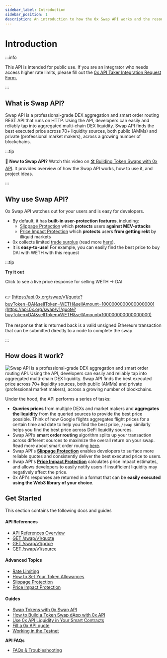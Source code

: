 ```yaml
---
sidebar_label: Introduction
sidebar_position: 1
description: An introduction to how the 0x Swap API works and the resources included this section
---
```


# Introduction

:::info

This API is intended for public use. If you are an integrator who needs access higher rate limits, please fill out the [0x API Taker Integration Request Form.](https://www.0x.org/#contact)

:::

## What is Swap API?

Swap API is a professional-grade DEX aggregation and smart order routing REST API that runs on HTTP. Using the API, developers can easily and reliably tap into aggregated multi-chain DEX liquidity. Swap API finds the best executed price across 70+ liquidity sources, both public (AMMs) and private (professional market makers), across a growing number of blockchains.

:::tip

📍 **New to Swap API?** Watch this video on [🛠 Building Token Swaps with 0x API](https://www.youtube.com/watch?v=APXjSGLaoRw\&list=PLXzKMXK2aHh5oYMSL2stEUhgzgdbb58uV\&index=16). It provides overview of how the Swap API works, how to use it, and project ideas.

:::

## Why use Swap API?

0x Swap API watches out for your users and is easy for developers. &#x20;

* By default, it has **built-in user-protection features**, including:
  * [Slippage Protection](https://docs.0x.org/0x-api-swap/advanced-topics/slippage-protection) which **protects** users **against MEV-attacks**
  * [Price Impact Protection](advanced-topics/price-impact-protection.md) which **protects** users **from getting rekt** by illiquid markets
* 0x collects limited [trade surplus](../developer-resources/faqs-and-troubleshooting.md) (read more [here](../developer-resources/faqs-and-troubleshooting.md#if-the-difference-between-the-quoted-price-and-the-executed-price-is-positive-what-happens-to-the-fu)).&#x20;
* It is **easy-to-use!** For example, you can easily find the best price to buy DAI with WETH with this request

:::tip

**Try it out** 

Click to see a live price response for selling WETH -> DAI
<br></br>

👉 [https://api.0x.org/swap/v1/quote?buyToken=DAI&sellToken=WETH&sellAmount=1000000000000000000](https://api.0x.org/swap/v1/quote?buyToken=DAI&sellToken=WETH&sellAmount=100000000000000000)
<br></br>
The response that is returned back is a valid unsigned Ethereum transaction that can be submitted directly to a node to complete the swap.


:::


## How does it work?


![Swap API is a professional-grade DEX aggregation and smart order routing API. Using the API, developers can easily and reliably tap into aggregated multi-chain DEX liquidity. Swap API finds the best executed price across 70+ liquidity sources, both public (AMMs) and private (professional market makers), across a growing number of blockchains.](/img/introduction/swap-api-diagram.png)

Under the hood, the API performs a series of tasks:

* **Queries prices** from multiple DEXs and market makers and **aggregates the liquidity** from the queried sources to provide the best price possible. Think of how Google flights aggregates  flight prices for a certain time and date to help you find the best price, `/swap` similarly helps you find the best price across DeFi liquidity sources.
* Swap API’s **smart order routing** algorithm splits up your transaction across different sources to maximize the overall return on your swap. Read more about smart order routing [here](https://medium.com/@merklejerk/0x-apis-smart-order-routing-7af0195515e5).
* Swap API's **[Slippage Protection](https://blog.0x.org/slippage-protection-for-0x-api/)** enables developers to surface more reliable quotes and consistently deliver the best executed price to users.
* Swap API's **[Price Impact Protection](https://blog.0x.org/0x-swap-api-price-impact-protection/)** calculates price impact estimates, and allows developers to easily notify users if insufficient liquidity may negatively affect the price.
* 0x API's responses are returned in a format that can be **easily executed using the Web3 library of your choice**. 


## Get Started

This section contains the following docs and guides

#### API References

* [API References Overview](/0x-swap-api/api-references/intro)
* [GET /swap/v1/quote](/0x-swap-api/api-references/get-swap-v1-quote)
* [GET /swap/v1/price](/0x-swap-api/api-references/get-swap-v1-price)
* [GET /swap/v1/source](/0x-swap-api/api-references/get-swap-v1-source)

#### Advanced Topics

* [Rate Limiting](/0x-swap-api/advanced-topics/rate-limiting)
* [How to Set Your Token Allowances](/0x-swap-api/advanced-topics/how-to-set-your-token-allowances)
* [Slippage Protection](/0x-swap-api/advanced-topics/slippage-protection)
* [Price Impact Protection](/0x-swap-api/advanced-topics/price-impact-protection)

#### Guides

* [Swap Tokens with 0x Swap API](/0x-swap-api/guides/swap-tokens-with-0x-swap-api)
* [How to Build a Token Swap dApp with 0x API](https://docs.alchemy.com/alchemy/road-to-web3/weekly-learning-challenges/9.-how-to-build-a-token-swap-dapp-with-0x-api)
* [Use 0x API Liquidity in Your Smart Contracts](/0x-swap-api/guides/use-0x-api-liquidity-in-your-smart-contracts)
* [Fill a 0x API quote](https://github.com/0xProject/0x-starter-project)
* [Working in the Testnet](/0x-limit-orders/guides/working-in-the-testnet)


**API FAQs**

* [FAQs & Troubleshooting](/developer-resources/faqs-and-troubleshooting)
